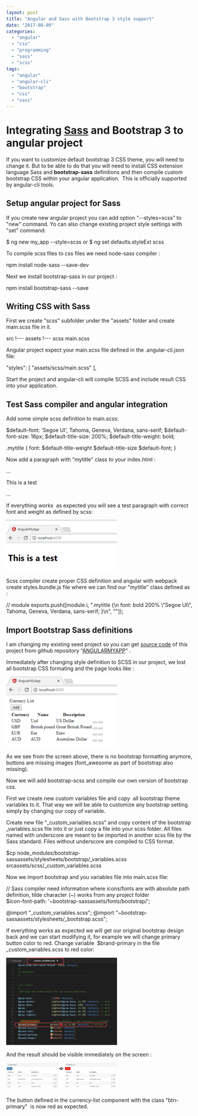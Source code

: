 ```yaml
---
layout: post
title: "Angular and Sass with Bootstrap 3 style support"
date: "2017-08-09"
categories: 
  - "angular"
  - "css"
  - "programming"
  - "sass"
  - "scss"
tags: 
  - "angular"
  - "angular-cli"
  - "bootstrap"
  - "css"
  - "sass"
---
```


# Integrating [Sass](http://sass-lang.com/) and Bootstrap 3 to angular project

If you want to customize default bootstrap 3 CSS theme, you will need to change it. But to be able to do that you will need to install CSS extension language Sass and **bootstrap-sass** definitions and then compile custom bootstrap CSS within your angular application.  This is officially supported by angular-cli tools.

## Setup angular project for Sass

If you create new angular project you can add option "--styles=scss" to "new" command. Yo can also change existing project style settings with "set" command:

$ ng new my\_app --style=scss
or
$ ng set defaults.styleExt scss 

To compile scss files to css files we need node-sass compiler :

npm install node-sass --save-dev

Next we install bootstrap-sass in our project :

npm install bootstrap-sass --save

## Writing CSS with Sass

First we create "scss" subfolder under the "assets" folder and create main.scss file in it.

 src
 !--- assets
      !--- scss
             main.scss

Angular project expect your main.scss file defined in the .angular-cli.json file:

"styles": \[
        "assets/scss/main.scss"
      \],

Start the project and angular-cli will compile SCSS and include result CSS into your application.

## Test Sass compiler and angular integration

Add some simple scss definition to main.scss:

$default-font: 'Segoe UI', Tahoma, Geneva, Verdana, sans-serif;
$default-font-size: 16px;
$default-title-size: 200%;
$default-title-weight: bold;

.mytitle {
   font: $default-title-weight $default-title-size $default-font;
}

Now add a paragraph with "mytitle" class to your index.html :

...
<body>
  <p class="mytitle">This is a test</p>
...

If everything works  as expected you will see a test paragraph with correct font and weight as defined by scss:

[![](/assets/images/2017-08-09-20_52_45-AngularMyApp-300x138.png)](http://bisaga.com/blog/wp-content/uploads/2017/08/2017-08-09-20_52_45-AngularMyApp.png)

Scss compiler create proper CSS definition and angular with webpack create styles.bundle.js file where we can find our "mytitle" class defined as :

// module
exports.push(\[module.i, ".mytitle {\\n  font: bold 200% \\"Segoe UI\\", Tahoma, Geneva, Verdana, sans-serif; }\\n", ""\]);

## Import Bootstrap Sass definitions

I am changing my existing seed project so you can get [source code](https://github.com/bisaga/SpringBootMyApp) of this project from github repository “[ANGULARMYAPP](https://github.com/bisaga/AngularMyApp)” .

Immediately after changing style definition to SCSS in our project, we lost all bootstrap CSS formating and the page looks like :

[![](/assets/images/2017-08-09-22_10_18-AngularMyApp-300x189.png)](http://bisaga.com/blog/wp-content/uploads/2017/08/2017-08-09-22_10_18-AngularMyApp.png)

As we see from the screen above, there is no bootstrap formatting anymore, buttons are missing images (font\_awesome as part of bootstrap also missing).

Now we will add bootstrap-scss and compile our own version of bootstrap css.

First we create new custom variables file and copy  all bootstrap theme variables to it. That way we will be able to customize any bootstrap setting simply by changing our copy of variable.

Create new file "\_custom\_variables.scss" and copy content of the bootstrap \_variables.scss file into it or just copy a file into your scss folder. All files named with underscore are meant to be imported in another scss file by the Sass standard. Files without underscore are compiled to CSS format.

$cp node\_modules/bootstrap-sassassets/stylesheets/bootstrap/\_variables.scss srcassets/scss/\_custom\_variables.scss

Now we import bootstrap and you variables file into main.scss file:

// Sass compiler need information where icons/fonts are with absolute path definition, tilde character (~) works from any project folder  
$icon-font-path: '~bootstrap-sassassets/fonts/bootstrap/';

@import "\_custom\_variables.scss";
@import "~bootstrap-sassassets/stylesheets/\_bootstrap.scss";

If everything works as expected we will get our original bootstrap design back and we can start modifying it, for example we will change primary button color to red. Change variable  $brand-primary in the file \_custom\_variables.scss to red color:

[![](/assets/images/2017-08-09-22_22_29-_custom_variables.scss-—-AngularMyApp-—-Visual-Studio-Code-300x235.png)](http://bisaga.com/blog/wp-content/uploads/2017/08/2017-08-09-22_22_29-_custom_variables.scss-—-AngularMyApp-—-Visual-Studio-Code.png)

And the result should be visible immediately on the screen :

[![](/assets/images/2017-08-09-22_18_54-AngularMyApp-300x75.png)](http://bisaga.com/blog/wp-content/uploads/2017/08/2017-08-09-22_18_54-AngularMyApp.png)

The button defined in the currency-list component with the class "btn-primary"  is now red as expected.
